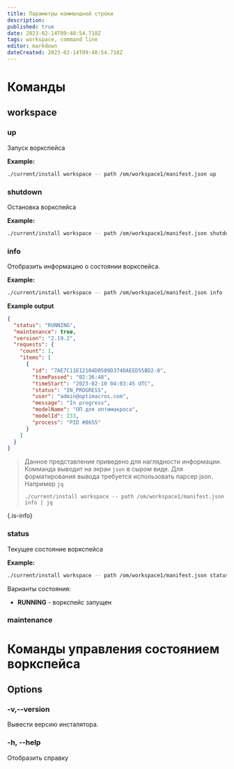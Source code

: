 ```yaml
---
title: Параметры коммандной строки
description: 
published: true
date: 2023-02-14T09:40:54.718Z
tags: workspace, command line
editor: markdown
dateCreated: 2023-02-14T09:40:54.718Z
---
```


# Команды

## workspace

### up

Запуск воркспейса

**Example:**
```bash
./current/install workspace -- path /om/workspace1/manifest.json up
```


### shutdown

Остановка воркспейса

**Example:**
```bash
./current/install workspace -- path /om/workspace1/manifest.json shutdown
```

### info

Отобразить информацию о состоянии воркспейса.

**Example:**
```bash
./current/install workspace -- path /om/workspace1/manifest.json info
```

**Example output**
```json
{
  "status": "RUNNING",
  "maintenance": true,
  "version": "2.19.2",
  "requests": {
    "count": 1,
    "items": [
      {
        "id": "7AE7C11E12104D0589D374DAEED55BD2-0",
        "timePassed": "02:36:48",
        "timeStart": "2023-02-10 04:03:45 UTC",
        "status": "IN_PROGRESS",
        "user": "admin@optimacros.com",
        "message": "In progress",
        "modelName": "ОП для оптимакроса",
        "modelId": 233,
        "process": "PID #8655"
      }
    ]
  }
}
```
> Данное представление приведено для наглядности информации. Комманда выводит на экран `json` в сыром виде. Для форматирования вывода требуется использовать парсер json. Например `jq`
>
> ```
> ./current/install workspace -- path /om/workspace1/manifest.json info | jq
>```
{.is-info}

### status

Текущее состояние воркспейса

**Example:**
```bash
./current/install workspace -- path /om/workspace1/manifest.json status
```

Варианты состояния:
- **RUNNING** - воркспейс запущен

### maintenance








# Команды управления состоянием воркспейса

## Options

### -v,--version         

Вывести версию инсталятора.

### -h, --help

Отобразить справку

